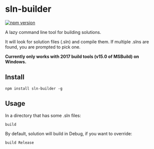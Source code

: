 # sln-builder

[![npm version](https://badge.fury.io/js/sln-builder.svg)](https://badge.fury.io/js/sln-builder) 

A lazy command line tool for building solutions.

It will look for solution files (.sln) and compile them. If multiple .slns are found, you are prompted to pick one.

**Currently only works with 2017 build tools (v15.0 of MSBuild) on Windows.**

## Install 

```
npm install sln-builder -g
```

## Usage

In a directory that has some .sln files:

```
build
```

By default, solution will build in Debug, if you want to override:

```
build Release
```
